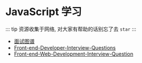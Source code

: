 # JavaScript 学习

::: tip
资源收集于网络, 对大家有帮助的话别忘了去 `star`
:::

- [面试图谱](https://github.com/InterviewMap/InterviewMap)
- [Front-end-Developer-Interview-Questions](https://github.com/h5bp/Front-end-Developer-Interview-Questions)
- [Front-end-Web-Development-Interview-Question](https://github.com/paddingme/Front-end-Web-Development-Interview-Question)